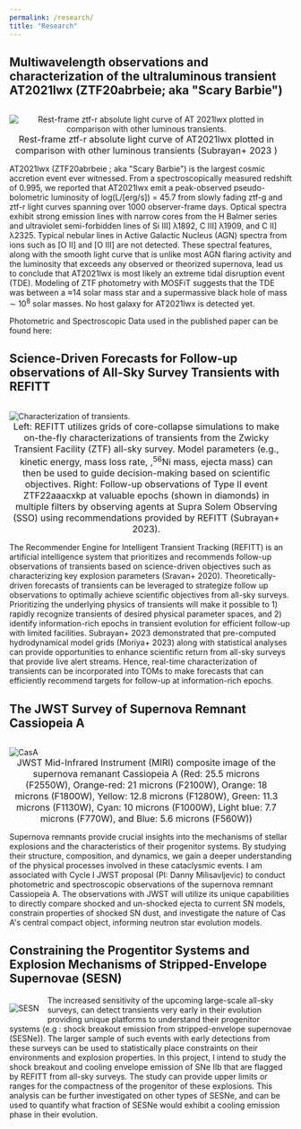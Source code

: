 ```yaml
---
permalink: /research/
title: "Research"
---
```


<!---## Locations of key files/directories

* Basic config options: _config.yml
* Top navigation bar config: _data/navigation.yml
* Single pages: _pages/
* Collections of pages are .md or .html files in:
  * _publications/
  * _portfolio/
  * _posts/
  * _teaching/
  * _talks/
* Footer: _includes/footer.html
* Static files (like PDFs): /files/
* Profile image (can set in _config.yml): images/profile.png -->

<style>
img {
  float: left;
}
</style>

<h2> Multiwavelength observations and characterization of the ultraluminous transient AT2021lwx (ZTF20abrbeie; aka "Scary Barbie") </h2>

<p style="text-align:center;max-width:100%;margin-right:15px;padding-bottom:-10px;display:block;float:left;vertical-align:top"><img src="https://bsubraya.github.io/images/Scary_Barbie.png" alt="Rest-frame ztf-r absolute light curve of AT 2021lwx plotted in comparison with other luminous transients." data-api-endpoint="https://bsubraya.github.io/images/Scary_Barbie.png" data-api-returntype="File" /><br /><span style="font-size: medium;"> Rest-frame ztf-r absolute light curve of AT2021lwx plotted in comparison with other luminous transients (<a href="https://iopscience.iop.org/article/10.3847/2041-8213/accf1a/meta" style="text-decoration: none">Subrayan+ 2023 </a>)</span></p>

<!--- <p><img src="https://bsubraya.github.io/images/Scary_Barbie.png" alt="Absolute Magnitude Light Curve" style="max-width:50%;margin-right:15px;">--->
<p> AT2021lwx (<a href = "https://alerce.online/object/ZTF20abrbeie" style = "text-decoration:none" >ZTF20abrbeie </a>; aka "Scary Barbie") is the <a href="https://www.usatoday.com/story/news/nation/2023/05/12/largest-space-explosion-scary-barbie-black-hole/70212322007/" style="text-decoration:none">largest cosmic accretion event</a> ever witnessed. From a spectroscopically measured redshift of 0.995, we reported that AT2021lwx emit a peak-observed pseudo-bolometric luminosity of log(L/[erg/s]) = 45.7 from slowly fading ztf-g and ztf-r light curves spanning over 1000 observer-frame days. Optical spectra exhibit strong emission lines with narrow cores from the H Balmer series and ultraviolet semi-forbidden lines of Si III] λ1892, C III] λ1909, and  C II] λ2325. Typical nebular lines in <a href="https://en.wikipedia.org/wiki/Active_galactic_nucleus" style="text-decoration:none"> Active Galactic Nucleus (AGN) </a> spectra from ions such as [O II] and [O III] are not detected. These spectral features, along with the smooth light curve that is unlike most AGN flaring activity and the luminosity that exceeds any observed or theorized supernova, lead us to conclude that AT2021lwx is most likely an extreme <a href = "https://en.wikipedia.org/wiki/Tidal_disruption_event" style = "text-decoration:none">tidal disruption event (TDE)</a>. Modeling of ZTF photometry with <a href ="https://mosfit.readthedocs.io/en/latest/" style = "text-decoration:none">MOSFiT</a> suggests that the TDE was between a ≈14 solar mass star and a supermassive black hole of mass ∼ 10<sup>8</sup> solar masses. No host galaxy for AT2021lwx is detected yet. </p> 
<p> Photometric and Spectroscopic Data used in the published paper can be found here: </p>
 
<h2> Science-Driven Forecasts for Follow-up observations of All-Sky Survey Transients with REFITT</h2>

<p style="text-align:center;max-width:100%;margin-right:15px;padding-bottom:-10px;display:block;float:left;vertical-align:top"><img src="https://bsubraya.github.io/images/Science_Follow_up.png" alt="Characterization of transients." data-api-endpoint="https://bsubraya.github.io/images/Science_Follow_up.png" data-api-returntype="File" /><br /><span style="font-size: medium;"> Left: REFITT utilizes grids of core-collapse simulations to make on-the-fly characterizations of transients from the <a href="https://www.ztf.caltech.edu/" style = "text-decoration:none"> Zwicky Transient Facility (ZTF)</a> all-sky survey. Model parameters (e.g., kinetic energy, mass loss rate, ,<sup>56</sup>Ni mass, ejecta mass) can then be used to guide decision-making based on scientific objectives. Right: Follow-up observations of Type II event ZTF22aaacxkp at valuable epochs (shown in diamonds) in multiple filters by observing agents at Supra
Solem Observing (SSO) using recommendations provided by REFITT (<a href="https://iopscience.iop.org/article/10.3847/1538-4357/aca80a" style="text-decoration: none">Subrayan+ 2023</a>). </span></p>

<!--- <p><img src="https://bsubraya.github.io/images/Science_Follow_up.png" alt="Charaterization and Augmentation" style="max-width:55%;margin-right:15px;">--->
<p>The Recommender Engine for Intelligent Transient Tracking (REFITT) is an artificial intelligence system that prioritizes and recommends follow-up observations of transients based on science-driven objectives such as characterizing key explosion parameters (<a href="https://iopscience.iop.org/article/10.3847/1538-4357/ab8128" style="text-decoration: none">Sravan+ 2020</a>). Theoretically-driven forecasts of transients can be leveraged to strategize follow up observations to optimally achieve scientific objectives from all-sky surveys. Prioritizing the underlying physics of transients will make it possible to 1) rapidly recognize transients of desired physical parameter spaces, and 2) identify information-rich epochs in transient evolution for efficient follow-up with limited facilities. <a href="https://iopscience.iop.org/article/10.3847/1538-4357/aca80a" style="text-decoration: none">Subrayan+ 2023</a> demonstrated that pre-computed hydrodynamical model grids (<a href="https://academic.oup.com/pasj/advance-article-abstract/doi/10.1093/pasj/psad024/7140554" style="text-decoration: none">Moriya+ 2023</a>) along with statistical analyses can provide opportunities to enhance scientific return from all-sky surveys that provide live alert streams. Hence, real-time characterization of transients can be incorporated into TOMs to make forecasts that can efficiently recommend targets for follow-up at information-rich epochs.</p>

<h2>The JWST Survey of Supernova Remnant Cassiopeia A</h2>
<p style="text-align:center;max-width:100%;margin-right:15px;padding-bottom:-10px;display:block;float:left;vertical-align:top"><img src="https://bsubraya.github.io/images/CasA.jpeg" alt="CasA" data-api-endpoint="https://bsubraya.github.io/images/CasA.jpeg" data-api-returntype="File" /><br /><span style="font-size: medium;">JWST Mid-Infrared Instrument (MIRI) composite image of the supernova remanant Cassiopeia A (Red: 25.5 microns (F2550W), Orange-red: 21 microns (F2100W), Orange: 18 microns (F1800W), Yellow: 12.8 microns (F1280W), Green: 11.3 microns (F1130W), Cyan: 10 microns (F1000W), Light blue: 7.7 microns (F770W), and Blue: 5.6 microns (F560W))</span></p>

<!--- <p><img src="https://bsubraya.github.io/images/CasA.jpeg" alt="Cas A JWST" style="max-width:55%;margin-right:15px;">--->
<p>Supernova remnants provide crucial insights into the mechanisms of stellar explosions and the characteristics of their progenitor systems. By studying their structure, composition, and dynamics, we gain a deeper understanding of the physical processes involved in these cataclysmic events. I am associated with <a href="https://www.stsci.edu/jwst/science-execution/program-information.html?id=1947" style="text-decoration:none">Cycle I JWST proposal</a> (PI: Danny Milisavljevic) to conduct photometric and spectroscopic observations of the supernova remnant Cassiopeia A. The observations with JWST will utilize its unique capabilities to directly compare shocked and un-shocked ejecta to current SN models, constrain properties of shocked SN dust, and investigate the nature of Cas A's central compact object, informing neutron star evolution models. </p>

<h2> Constraining the Progentitor Systems and Explosion Mechanisms of Stripped-Envelope Supernovae (SESN) </h2>
<p style="text-align:center;max-width:100%;margin-right:15px;padding-bottom:-10px;display:block;float:left;vertical-align:top"><img src="https://bsubraya.github.io/images/SESN.jpeg" alt="SESN" data-api-endpoint="https://bsubraya.github.io/images/SESN.jpeg" data-api-returntype="File" /><br /><span style="font-size: medium;"></span></p>
<!--- <p><img src="https://bsubraya.github.io/images/SESN.jpeg" alt="Stripped Envelope Supernove" style="max-width:55%;margin-right:15px;">--->

<p>The increased sensitivity of the upcoming large-scale all-sky surveys, can detect transients very early in their evolution providing unique platforms to understand their progenitor systems (e.g : shock breakout emission from <a href="https://en.wikipedia.org/wiki/Type_Ib_and_Ic_supernovae" style = "text-decoration:none">stripped-envelope supernovae (SESNe)</a>). The larger sample of such events with early detections from these surveys can be used to statistically place constraints on their environments and explosion properties. In this project, I intend to study the shock breakout and cooling envelope emission of SNe IIb that are flagged by REFITT from all-sky surveys. The study can provide upper limits or ranges for the compactness of the progenitor of these explosions. This analysis can be further investigated on other types of SESNe, and can be used to quantify what fraction of SESNe would exhibit a cooling emission phase in their evolution.</p>
